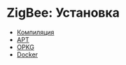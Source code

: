 # ZigBee: Установка

- [Компиляция](/zigbee/installation/build/)
- [APT](/zigbee/installation/apt/)
- [OPKG](/zigbee/installation/opkg/)
- [Docker](/zigbee/installation/docker/)
